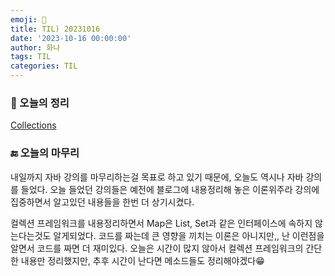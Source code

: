 ```yaml
---
emoji: 🍭
title: TIL) 20231016
date: '2023-10-16 00:00:00'
author: 화나
tags: TIL
categories: TIL
---
```


### 📝 오늘의 정리

[Collections](https://hwana.github.io/java/java-collections/)

### 🔚 오늘의 마무리

내일까지 자바 강의를 마무리하는걸 목표로 하고 있기 때문에, 오늘도 역시나 자바 강의를 들었다. 오늘 들었던 강의들은 예전에 블로그에 내용정리해 놓은 이론위주라 강의에 집중하면서 알고있던 내용들을 한번 더 상기시켰다.

컬렉션 프레임워크를 내용정리하면서 Map은 List, Set과 같은 인터페이스에 속하지 않는다는것도 알게되었다. 코드를 짜는데 큰 영향을 끼치는 이론은 아니지만,, 난 이런점을 알면서 코드를 짜면 더 재미있다. 오늘은 시간이 많지 않아서 컬렉션 프레임워크의 간단한 내용만 정리했지만, 추후 시간이 난다면 메소드들도 정리해야겠다😁

